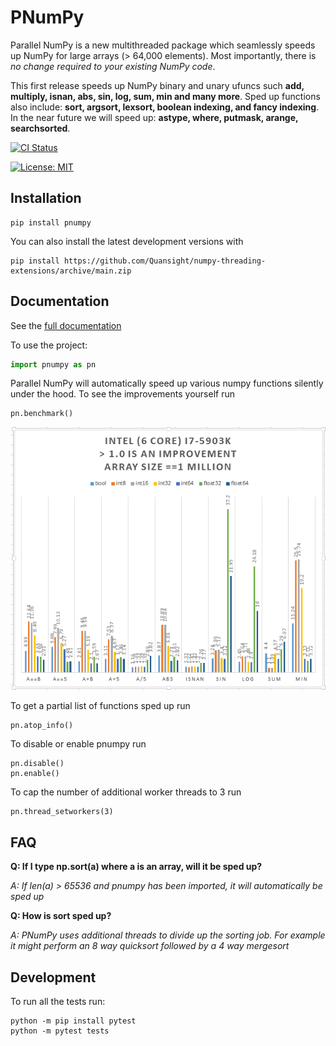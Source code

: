 # PNumPy
Parallel NumPy is a new multithreaded package which seamlessly speeds up NumPy for large arrays (> 64,000 elements).
Most importantly, there is *no change required to your existing NumPy code*.

This first release speeds up NumPy binary and unary ufuncs such **add, multiply, isnan, abs, sin, log, sum, min and many more**.
Sped up functions also include: **sort, argsort, lexsort, boolean indexing, and fancy indexing**.
In the near future we will speed up: **astype, where, putmask, arange, searchsorted**.

[![CI Status](https://github.com/Quansight/numpy-threading-extensions/workflows/tox/badge.svg)](https://github.com/Quansight/numpy-threading-extensions/actions)

[![License: MIT](https://img.shields.io/badge/License-MIT-yellow.svg)](https://opensource.org/licenses/MIT)

## Installation
```
pip install pnumpy
```

You can also install the latest development versions with
```
pip install https://github.com/Quansight/numpy-threading-extensions/archive/main.zip
```

## Documentation

See the [full documentation](https://quansight.github.io/numpy-threading-extensions/stable/index.html)

To use the project:

```python
import pnumpy as pn
```

Parallel NumPy will automatically speed up various numpy functions silently under the hood.
To see the improvements yourself run
```
pn.benchmark()
```
![plot](./doc_src/images/bench4graph.PNG)

To get a partial list of functions sped up run
```
pn.atop_info()
```

To disable or enable pnumpy run
```
pn.disable()
pn.enable()
```

To cap the number of additional worker threads to 3 run
```
pn.thread_setworkers(3)
```

## FAQ
**Q: If I type np.sort(a) where a is an array, will it be sped up?**

*A: If len(a) > 65536 and pnumpy has been imported, it will automatically be sped up*

**Q: How is sort sped up?**

*A: PNumPy uses additional threads to divide up the sorting job.  For example it might perform an 8 way quicksort followed by a 4 way mergesort*

## Development

To run all the tests run:

```
python -m pip install pytest
python -m pytest tests
```
